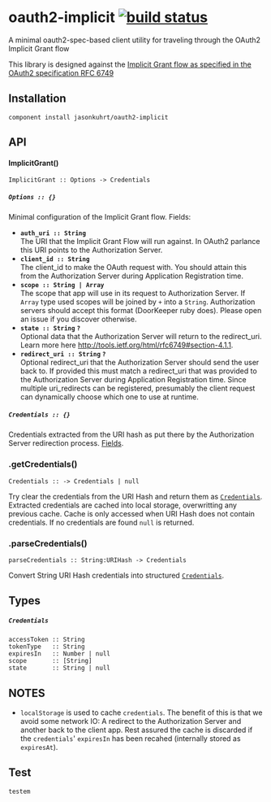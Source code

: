 # oauth2-implicit [![build status](https://secure.travis-ci.org/jasonkuhrt/oauth2-implicit.png)](http://travis-ci.org/jasonkuhrt/oauth2-implicit)
A minimal oauth2-spec-based client utility for traveling through the OAuth2 Implicit Grant flow

This library is designed against the [Implicit Grant flow as specified in the OAuth2 specification RFC 6749](http://tools.ietf.org/html/rfc6749#section-4.2)



## Installation

    component install jasonkuhrt/oauth2-implicit



## API

#### ImplicitGrant()

    ImplicitGrant :: Options -> Credentials

##### `Options :: {}`
Minimal configuration of the Implicit Grant flow. Fields:
  - **`auth_uri :: String`**  
  The URI that the Implicit Grant Flow will run against. In OAuth2 parlance this URI points to the Authorization Server.
  - **`client_id :: String`**  
  The client_id to make the OAuth request with. You should attain this from the Authorization Server during Application Registration time.
  - **`scope :: String | Array`**  
  The scope that app will use in its request to Authorization Server. If `Array` type used scopes will be joined by `+` into a `String`. Authorization servers should accept this format (DoorKeeper ruby does). Please open an issue if you discover otherwise.
  - **`state :: String` `?`**  
  Optional data that the Authorization Server will return to the redirect_uri. Learn more here http://tools.ietf.org/html/rfc6749#section-4.1.1.
  - **`redirect_uri :: String`  `?`**  
  Optional redirect_uri that the Authorization Server should send the user back to. If provided this must match a redirect_uri that was provided to the Authorization Server during Application Registration time. Since multiple uri_redirects can be registered, presumably the client request can dynamically choose which one to use at runtime.

##### `Credentials :: {}`
Credentials extracted from the URI hash as put there by the Authorization Server redirection process. [Fields](#credentials).


### .getCredentials()

    Credentials :: -> Credentials | null

Try clear the credentials from the URI Hash and return them as [`Credentials`](#credentials). Extracted credentials are cached into local storage, overwritting any previous cache. Cache is only accessed when URI Hash does not contain credentials. If no credentials are found `null` is returned.


### .parseCredentials()

    parseCredentials :: String:URIHash -> Credentials

Convert String URI Hash credentials into structured [`Credentials`](#credentials).



## Types

##### `Credentials`

    accessToken :: String
    tokenType   :: String
    expiresIn   :: Number | null
    scope       :: [String]
    state       :: String | null

## NOTES

- `localStorage` is used to cache `credentials`. The benefit of this is that we avoid some network IO: A redirect to the Authorization Server and another back to the client app. Rest assured the cache is discarded if the `credentials`' `expiresIn` has been recahed (internally stored as `expiresAt`).


## Test

    testem
